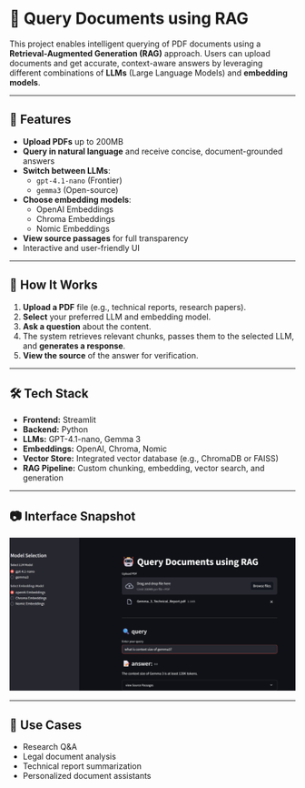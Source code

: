 # 📄 Query Documents using RAG

This project enables intelligent querying of PDF documents using a **Retrieval-Augmented Generation (RAG)** approach. Users can upload documents and get accurate, context-aware answers by leveraging different combinations of **LLMs** (Large Language Models) and **embedding models**.

---

## 🚀 Features

- **Upload PDFs** up to 200MB
- **Query in natural language** and receive concise, document-grounded answers
- **Switch between LLMs**:
  - `gpt-4.1-nano` (Frontier)
  - `gemma3` (Open-source)
- **Choose embedding models**:
  - OpenAI Embeddings
  - Chroma Embeddings
  - Nomic Embeddings
- **View source passages** for full transparency
- Interactive and user-friendly UI

---

## 🧠 How It Works

1. **Upload a PDF** file (e.g., technical reports, research papers).
2. **Select** your preferred LLM and embedding model.
3. **Ask a question** about the content.
4. The system retrieves relevant chunks, passes them to the selected LLM, and **generates a response**.
5. **View the source** of the answer for verification.

---

## 🛠️ Tech Stack

- **Frontend:** Streamlit
- **Backend:** Python
- **LLMs:** GPT-4.1-nano, Gemma 3
- **Embeddings:** OpenAI, Chroma, Nomic
- **Vector Store:** Integrated vector database (e.g., ChromaDB or FAISS)
- **RAG Pipeline:** Custom chunking, embedding, vector search, and generation

---

## 📷 Interface Snapshot

![Interface Screenshot](./assets/screenshot.png)

---

## 📌 Use Cases

- Research Q&A
- Legal document analysis
- Technical report summarization
- Personalized document assistants
